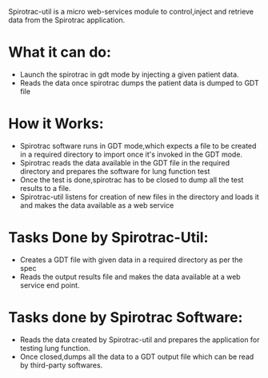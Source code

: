 Spirotrac-util is a micro web-services module to control,inject and retrieve data from the Spirotrac application.

What it can do:
===============
* Launch the spirotrac in gdt mode by injecting a given patient data.
* Reads the data once spirotrac dumps the patient data is dumped to GDT file

How it Works:
=============

* Spirotrac software runs in GDT mode,which expects a file to be created in a required directory to import once it's invoked in the GDT mode.
* Spirotrac reads the data available in the GDT file in the required directory and prepares the software for lung function test
* Once the test is done,spirotrac has to be closed to dump all the test results to a file.
* Spirotrac-util listens for creation of new files in the directory and loads it and makes the data available as a web service 

Tasks Done by Spirotrac-Util:
==============================
* Creates a GDT file with given data in a required directory as per the spec
* Reads the output results file and makes the data available at a web service end point.

Tasks done by Spirotrac Software:
=================================

* Reads the data created by Spirotrac-util and prepares the application for testing lung function.
* Once closed,dumps all the data to  a GDT output file which can be read by third-party softwares.

